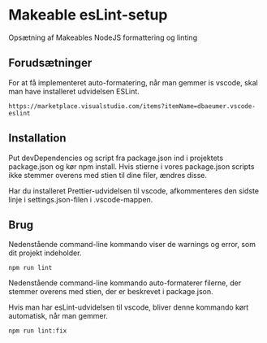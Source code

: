 # Makeable esLint-setup

Opsætning af Makeables NodeJS formattering og linting

## Forudsætninger

For at få implementeret auto-formatering, når man gemmer is vscode, skal man have installeret udvidelsen ESLint.

```
https://marketplace.visualstudio.com/items?itemName=dbaeumer.vscode-eslint
```

## Installation

Put devDependencies og script fra package.json ind i projektets package.json og kør npm install. Hvis stierne i vores package.json scripts ikke stemmer overens med stien til dine filer, ændres disse.

Har du installeret Prettier-udvidelsen til vscode, afkommenteres den sidste linje i settings.json-filen i .vscode-mappen.

## Brug

Nedenstående command-line kommando viser de warnings og error, som dit projekt indeholder.

```npm run lint```

Nedenstående command-line kommando auto-formaterer filerne, der stemmer overens med stien, der er beskrevet i package.json.

Hvis man har esLint-udvidelsen til vscode, bliver denne kommando kørt automatisk, når man gemmer.

```npm run lint:fix```

